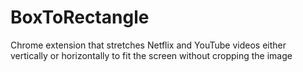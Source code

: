 # BoxToRectangle
Chrome extension that stretches Netflix and YouTube videos either vertically or horizontally to fit the screen without cropping the image 
